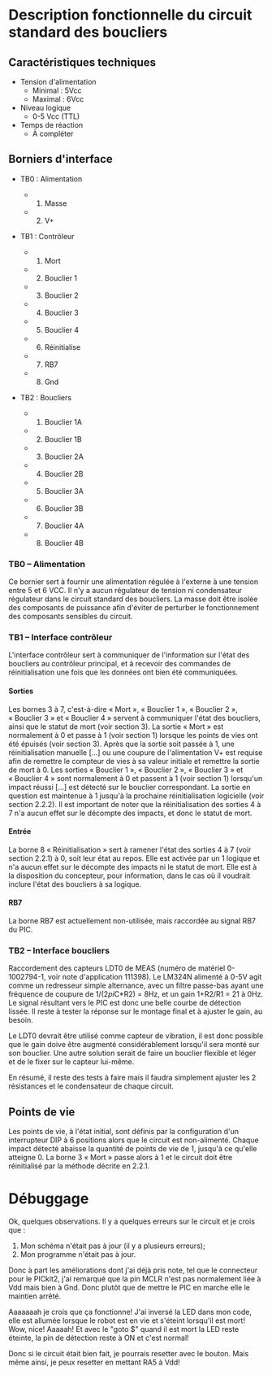 # Description fonctionnelle du circuit standard des boucliers

## Caractéristiques techniques

- Tension d'alimentation
  - Minimal : 5Vcc
  - Maximal : 6Vcc
- Niveau logique
  - 0-5 Vcc (TTL)
- Temps de réaction
  - À compléter

## Borniers d'interface

- TB0 : Alimentation

  - 1. Masse
  - 2. V+

- TB1 : Contrôleur

  - 1. Mort
  - 2. Bouclier 1
  - 3. Bouclier 2
  - 4. Bouclier 3
  - 5. Bouclier 4
  - 6. Réinitialise
  - 7. RB7
  - 8. Gnd

- TB2 : Boucliers

  - 1. Bouclier 1A
  - 2. Bouclier 1B
  - 3. Bouclier 2A
  - 4. Bouclier 2B
  - 5. Bouclier 3A
  - 6. Bouclier 3B
  - 7. Bouclier 4A
  - 8. Bouclier 4B

### TB0 – Alimentation

Ce bornier sert à fournir une alimentation régulée à l'externe à une tension entre 5 et 6 VCC.
Il n'y a aucun régulateur de tension ni condensateur régulateur dans le circuit standard des boucliers.
La masse doit être isolée des composants de puissance afin d'éviter de perturber le fonctionnement des composants sensibles du circuit.

### TB1 – Interface contrôleur
L'interface contrôleur sert à communiquer de l'information sur l'état des boucliers au contrôleur principal, et à recevoir des commandes de réinitialisation une fois que les données ont bien été communiquées.

#### Sorties

Les bornes 3 à 7, c'est-à-dire « Mort », « Bouclier 1 », « Bouclier 2 », « Bouclier 3 » et « Bouclier 4 » servent à communiquer l'état des boucliers, ainsi que le statut de mort (voir section 3).
La sortie « Mort » est normalement à 0 et passe à 1 (voir section 1) lorsque les points de vies ont été épuisés (voir section 3).
Après que la sortie soit passée à 1, une réinitialisation manuelle […] ou une coupure de l'alimentation V+ est requise afin de remettre le compteur de vies à sa valeur initiale et remettre la sortie de mort à 0.
Les sorties « Bouclier 1 », « Bouclier 2 », « Bouclier 3 » et « Bouclier 4 » sont normalement à 0 et passent à 1 (voir section 1) lorsqu'un impact réussi […] est détecté sur le bouclier correspondant.
La sortie en question est maintenue à 1 jusqu'à la prochaine réinitialisation logicielle (voir section 2.2.2).
Il est important de noter que la réinitialisation des sorties 4 à 7 n'a aucun effet sur le décompte des impacts, et donc le statut de mort.

#### Entrée

La borne 8 « Réinitialisation » sert à ramener l'état des sorties 4 à 7 (voir section 2.2.1) à 0, soit leur état au repos.
Elle est activée par un 1 logique et n'a aucun effet sur le décompte des impacts ni le statut de mort.
Elle est à la disposition du concepteur, pour information, dans le cas où il voudrait inclure l'état des boucliers à sa logique.

#### RB7

La borne RB7 est actuellement non-utilisée, mais raccordée au signal RB7 du PIC.

### TB2 – Interface boucliers

Raccordement des capteurs LDT0 de MEAS (numéro de matériel 0-1002794-1, voir note d'application 111398). Le LM324N alimenté à 0-5V agit comme un redresseur simple alternance, avec un filtre passe-bas ayant une fréquence de coupure de 1/(2*pi*C*R2) = 8Hz, et un gain 1+R2/R1 = 21 à 0Hz. Le signal résultant vers le PIC est donc une belle courbe de détection lissée. Il reste à tester la réponse sur le montage final et à ajuster le gain, au besoin.

Le LDT0 devrait être utilisé comme capteur de vibration, il est donc possible que le gain doive être augmenté considérablement lorsqu'il sera monté sur son bouclier. Une autre solution serait de faire un bouclier flexible et léger et de le fixer sur le capteur lui-même.

En résumé, il reste des tests à faire mais il faudra simplement ajuster les 2 résistances et le condensateur de chaque circuit.

## Points de vie

Les points de vie, à l'état initial, sont définis par la configuration d'un interrupteur DIP à 6 positions alors que le circuit est non-alimenté.
Chaque impact détecté abaisse la quantité de points de vie de 1, jusqu'à ce qu'elle atteigne 0.
La borne 3 « Mort » passe alors à 1 et le circuit doit être réinitialisé par la méthode décrite en 2.2.1.

# Débuggage

Ok, quelques observations. Il y a quelques erreurs sur le circuit et je crois que :

1. Mon schéma n'était pas à jour (il y a plusieurs erreurs);
2. Mon programme n'était pas à jour.

Donc à part les améliorations dont j'ai déjà pris note, tel que le connecteur pour le PICkit2, j'ai remarqué que la pin MCLR n'est pas normalement liée à Vdd mais bien à Gnd. Donc plutôt que de mettre le PIC en marche elle le maintien arrêté.

Aaaaaaah je crois que ça fonctionne! J'ai inversé la LED dans mon code, elle est allumée lorsque le robot est en vie et s'éteint lorsqu'il est mort! Wow, nice! Aaaaah! Et avec le "goto $" quand il est mort la LED reste éteinte, la pin de détection reste à ON et c'est normal!

Donc si le circuit était bien fait, je pourrais resetter avec le bouton. Mais même ainsi, je peux resetter en mettant RA5 à Vdd!
